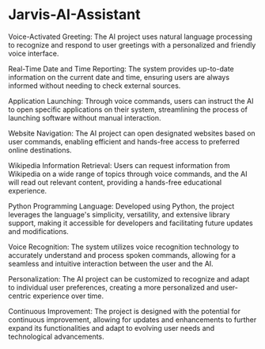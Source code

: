# Jarvis-AI-Assistant
<p>Voice-Activated Greeting:
The AI project uses natural language processing to recognize and respond to user greetings with a personalized and friendly voice interface.

Real-Time Date and Time Reporting:
The system provides up-to-date information on the current date and time, ensuring users are always informed without needing to check external sources.

Application Launching:
Through voice commands, users can instruct the AI to open specific applications on their system, streamlining the process of launching software without manual interaction.

Website Navigation:
The AI project can open designated websites based on user commands, enabling efficient and hands-free access to preferred online destinations.

Wikipedia Information Retrieval:
Users can request information from Wikipedia on a wide range of topics through voice commands, and the AI will read out relevant content, providing a hands-free educational experience.

Python Programming Language:
Developed using Python, the project leverages the language's simplicity, versatility, and extensive library support, making it accessible for developers and facilitating future updates and modifications.

Voice Recognition:
The system utilizes voice recognition technology to accurately understand and process spoken commands, allowing for a seamless and intuitive interaction between the user and the AI.

Personalization:
The AI project can be customized to recognize and adapt to individual user preferences, creating a more personalized and user-centric experience over time.

Continuous Improvement:
The project is designed with the potential for continuous improvement, allowing for updates and enhancements to further expand its functionalities and adapt to evolving user needs and technological advancements.
</p>